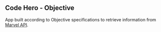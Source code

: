 ## Code Hero - Objective

App built according to Objective specifications to retrieve information from [Marvel API](https://developer.marvel.com/).

